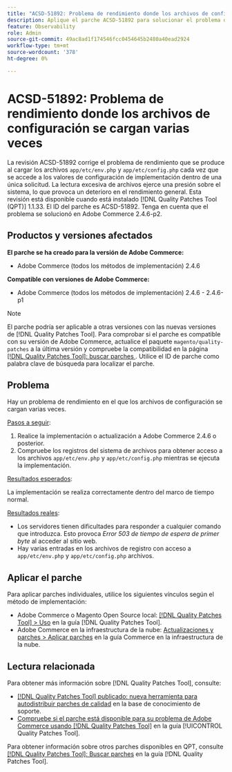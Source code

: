 ```yaml
---
title: "ACSD-51892: Problema de rendimiento donde los archivos de configuración se cargan varias veces"
description: Aplique el parche ACSD-51892 para solucionar el problema de rendimiento de Adobe Commerce, donde los archivos de configuración se cargan varias veces durante la implementación.
feature: Observability
role: Admin
source-git-commit: 49ac8ad1f174546fcc0454645b2480a40ead2924
workflow-type: tm+mt
source-wordcount: '378'
ht-degree: 0%

---
```


# ACSD-51892: Problema de rendimiento donde los archivos de configuración se cargan varias veces

La revisión ACSD-51892 corrige el problema de rendimiento que se produce al cargar los archivos `app/etc/env.php` y `app/etc/config.php` cada vez que se accede a los valores de configuración de implementación dentro de una única solicitud. La lectura excesiva de archivos ejerce una presión sobre el sistema, lo que provoca un deterioro en el rendimiento general. Esta revisión está disponible cuando está instalado [!DNL Quality Patches Tool (QPT)] 1.1.33. El ID del parche es ACSD-51892. Tenga en cuenta que el problema se solucionó en Adobe Commerce 2.4.6-p2.

## Productos y versiones afectados

**El parche se ha creado para la versión de Adobe Commerce:**

* Adobe Commerce (todos los métodos de implementación) 2.4.6

**Compatible con versiones de Adobe Commerce:**

* Adobe Commerce (todos los métodos de implementación) 2.4.6 - 2.4.6-p1

>[!NOTE]
>
>El parche podría ser aplicable a otras versiones con las nuevas versiones de [!DNL Quality Patches Tool]. Para comprobar si el parche es compatible con su versión de Adobe Commerce, actualice el paquete `magento/quality-patches` a la última versión y compruebe la compatibilidad en la página [[!DNL Quality Patches Tool]: buscar parches ](https://experienceleague.adobe.com/tools/commerce-quality-patches/index.html). Utilice el ID de parche como palabra clave de búsqueda para localizar el parche.

## Problema

Hay un problema de rendimiento en el que los archivos de configuración se cargan varias veces.

<u>Pasos a seguir</u>:

1. Realice la implementación o actualización a Adobe Commerce 2.4.6 o posterior.
1. Compruebe los registros del sistema de archivos para obtener acceso a los archivos `app/etc/env.php` y `app/etc/config.php` mientras se ejecuta la implementación.

<u>Resultados esperados</u>:

La implementación se realiza correctamente dentro del marco de tiempo normal.

<u>Resultados reales</u>:

* Los servidores tienen dificultades para responder a cualquier comando que introduzca. Esto provoca *Error 503 de tiempo de espera de primer byte* al acceder al sitio web.
* Hay varias entradas en los archivos de registro con acceso a `app/etc/env.php` y `app/etc/config.php` archivos.

## Aplicar el parche

Para aplicar parches individuales, utilice los siguientes vínculos según el método de implementación:

* Adobe Commerce o Magento Open Source local: [[!DNL Quality Patches Tool] > Uso](https://experienceleague.adobe.com/docs/commerce-operations/tools/quality-patches-tool/usage.html) en la guía [!DNL Quality Patches Tool].
* Adobe Commerce en la infraestructura de la nube: [Actualizaciones y parches > Aplicar parches](https://experienceleague.adobe.com/docs/commerce-cloud-service/user-guide/develop/upgrade/apply-patches.html) en la guía Commerce en la infraestructura de la nube.

## Lectura relacionada

Para obtener más información sobre [!DNL Quality Patches Tool], consulte:

* [[!DNL Quality Patches Tool] publicado: nueva herramienta para autodistribuir parches de calidad](https://experienceleague.adobe.com/en/docs/commerce-knowledge-base/kb/announcements/commerce-announcements/magento-quality-patches-released-new-tool-to-self-serve-quality-patches) en la base de conocimiento de soporte.
* [Compruebe si el parche está disponible para su problema de Adobe Commerce usando [!DNL Quality Patches Tool]](/help/tools/quality-patches-tool/patches-available-in-qpt/check-patch-for-magento-issue-with-magento-quality-patches.md) en la guía [!UICONTROL Quality Patches Tool].


Para obtener información sobre otros parches disponibles en QPT, consulte [[!DNL Quality Patches Tool]: Buscar parches](https://experienceleague.adobe.com/tools/commerce-quality-patches/index.html) en la guía [!DNL Quality Patches Tool].
